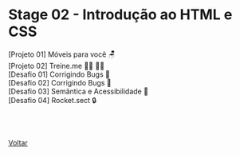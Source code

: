 <h1>Stage 02 - Introdução ao HTML e CSS</h1>
<a href="./projeto01" style="text-decoration:none;">[Projeto 01] Móveis para você 🪑</a> <br>
<a href="./projeto02" style="text-decoration:none;">[Projeto 02] Treine.me 🏃‍♂️ 🏋️‍♂️</a> <br>
<a href="./desafios/corrigindo_bugs_01" style="text-decoration:none;">[Desafio 01] Corrigindo Bugs 🔧</a> <br>
<a href="./desafios/corrigindo_bugs_02" style="text-decoration:none;">[Desafio 02] Corrigindo Bugs 🔧</a> <br>
<a href="./desafios/semantica_e_acessibilidade" style="text-decoration:none;">[Desafio 03] Semântica e Acessibilidade 👥</a> <br>
<a href="./desafios/recriando_layout" style="text-decoration:none;">[Desafio 04] Rocket.sect 🔒</a> <br>

<br><br>

<a href="../../README.md">Voltar</a>
